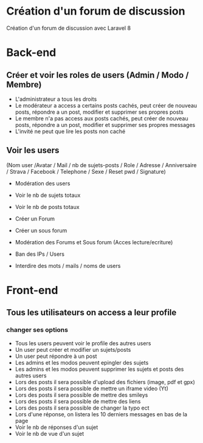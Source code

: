 # Création d'un forum de discussion
Création d'un forum de discussion avec Laravel 8

# Back-end

## Créer et voir les roles de users (Admin / Modo / Membre)

 - L'administrateur a tous les droits
 - Le modérateur a access a certains posts cachés, peut créer de nouveau posts, répondre a un post, modifier et supprimer ses propres posts
 - Le membre n'a pas access aux posts cachés, peut créer de nouveau posts, répondre a un post, modifier et supprimer ses propres messages
 - L'invité ne peut que lire les posts non caché

## Voir les users 

(Nom user /Avatar / Mail / nb de sujets-posts / Role / Adresse / Anniversaire / Strava / Facebook / Telephone / Sexe / Reset  pwd / Signature)

 - Modération des users

 - Voir le nb de sujets totaux

 - Voir le nb de posts totaux

 - Créer un Forum
 - Créer un sous forum

 - Modération des Forums et Sous forum (Acces lecture/ecriture)

 - Ban des IPs / Users
 - Interdire des mots / mails / noms de users
 

# Front-end

## Tous les utilisateurs on access a leur profile
### changer ses options

 - Tous les users peuvent voir le profile des autres users
 - Un user peut créer et modifier un sujets/posts
 - Un user peut répondre à un post
 - Les admins et les modos peuvent epingler des sujets
 - Les admins et les modos peuvent supprimer les sujets et posts des autres users
 - Lors des posts il sera possible d'upload des fichiers (image, pdf et gpx)
 - Lors des posts il sera possible de mettre un iframe video (Yt)
 - Lors des posts il sera possible de mettre des smileys
 - Lors des posts il sera possible de mettre des liens
 - Lors des posts il sera possible de changer la typo ect
 - Lors d'une réponse, on listera les 10 derniers messages en bas de la page
 - Voir le nb de réponses d'un sujet
 - Voir le nb de vue d'un sujet